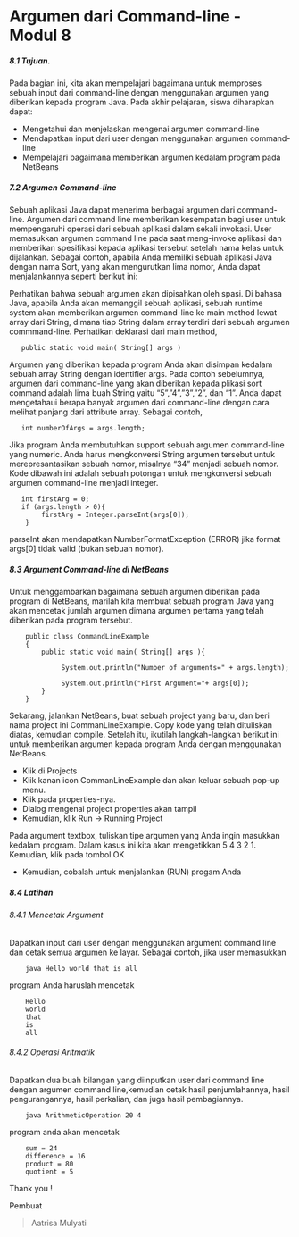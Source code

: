 # Argumen dari Command-line - Modul 8

##### 8.1 Tujuan.
####
Pada bagian ini, kita akan mempelajari bagaimana untuk memproses sebuah input dari command-line dengan menggunakan argumen yang diberikan kepada program Java. Pada akhir pelajaran, siswa diharapkan dapat: 

* Mengetahui dan menjelaskan mengenai argumen command-line 
* Mendapatkan input dari user dengan menggunakan argumen command-line 
* Mempelajari bagaimana memberikan argumen kedalam program pada NetBeans

##### 7.2 Argumen Command-line 
####
Sebuah aplikasi Java dapat menerima berbagai argumen dari command-line. Argumen dari command line memberikan kesempatan bagi user untuk mempengaruhi operasi dari sebuah aplikasi dalam sekali invokasi. User memasukkan argumen command line pada saat meng-invoke aplikasi dan memberikan spesifikasi kepada aplikasi tersebut setelah nama kelas untuk dijalankan. Sebagai contoh, apabila Anda memiliki sebuah aplikasi Java dengan nama Sort, yang akan mengurutkan lima nomor, Anda dapat menjalankannya seperti berikut ini:

Perhatikan bahwa sebuah argumen akan dipisahkan oleh spasi. Di bahasa Java, apabila Anda akan memanggil sebuah aplikasi, sebuah runtime system akan memberikan argumen command-line ke main method lewat array dari String, dimana tiap String dalam array terdiri dari sebuah argumen commmand-line. Perhatikan deklarasi dari main method, 

       public static void main( String[] args ) 
       
Argumen yang diberikan kepada program Anda akan disimpan kedalam sebuah array String dengan identifier args. Pada contoh sebelumnya, argumen dari command-line yang akan diberikan kepada plikasi sort command adalah lima buah String yaitu “5”,”4”,”3”,”2”, dan “1”. Anda dapat mengetahaui berapa banyak argumen dari command-line dengan cara melihat panjang dari attribute array. Sebagai contoh, 

       int numberOfArgs = args.length; 
       
Jika program Anda membutuhkan support sebuah argumen command-line yang numeric. Anda harus mengkonversi String argumen tersebut untuk merepresantasikan sebuah nomor, misalnya “34” menjadi sebuah nomor. Kode dibawah ini adalah sebuah  potongan untuk mengkonversi sebuah argumen command-line menjadi integer. 
       
       int firstArg = 0; 
       if (args.length > 0){
            firstArg = Integer.parseInt(args[0]); 
        } 
        
parseInt akan mendapatkan NumberFormatException (ERROR) jika format args[0] tidak valid (bukan sebuah nomor).

##### 8.3 Argument Command-line di NetBeans
####
Untuk menggambarkan bagaimana sebuah argumen diberikan pada program di NetBeans, marilah kita membuat sebuah program Java yang akan mencetak jumlah argumen dimana argumen pertama yang telah diberikan pada program tersebut. 

        public class CommandLineExample 
        { 
            public static void main( String[] args ){ 
 
                 System.out.println("Number of arguments=" + args.length); 
                 
                 System.out.println("First Argument="+ args[0]); 
            } 
        } 
    
Sekarang, jalankan NetBeans, buat sebuah project yang baru, dan beri nama project ini CommanLineExample. Copy kode yang telah dituliskan diatas, kemudian compile. Setelah itu, ikutilah langkah-langkan berikut ini untuk memberikan argumen kepada program Anda dengan menggunakan NetBeans. 
* Klik di Projects 
* Klik kanan icon CommanLineExample dan akan keluar sebuah pop-up menu.
* Klik pada properties-nya.
* Dialog mengenai project properties akan tampil 
* Kemudian, klik Run -> Running Project

Pada argument textbox, tuliskan tipe argumen yang Anda ingin masukkan kedalam  program. Dalam kasus ini kita akan mengetikkan 5 4 3 2 1. Kemudian, klik pada tombol OK
* Kemudian, cobalah untuk menjalankan (RUN) progam Anda

##### 8.4 Latihan
####
###### 8.4.1 Mencetak Argument 
Dapatkan input dari user dengan menggunakan argument command line dan cetak semua argumen ke layar. Sebagai contoh, jika user memasukkan 

        java Hello world that is all 

program Anda haruslah mencetak 

        Hello 
        world 
        that 
        is 
        all 
        
###### 8.4.2 Operasi Aritmatik 
Dapatkan dua buah bilangan yang diinputkan user dari command line dengan argumen command line,kemudian cetak hasil penjumlahannya, hasil pengurangannya, hasil perkalian, dan juga hasil pembagiannya. 

        java ArithmeticOperation 20 4 

program anda akan mencetak 

        sum = 24 
        difference = 16 
        product = 80 
        quotient = 5
 
Thank you !

Pembuat
> Aatrisa Mulyati